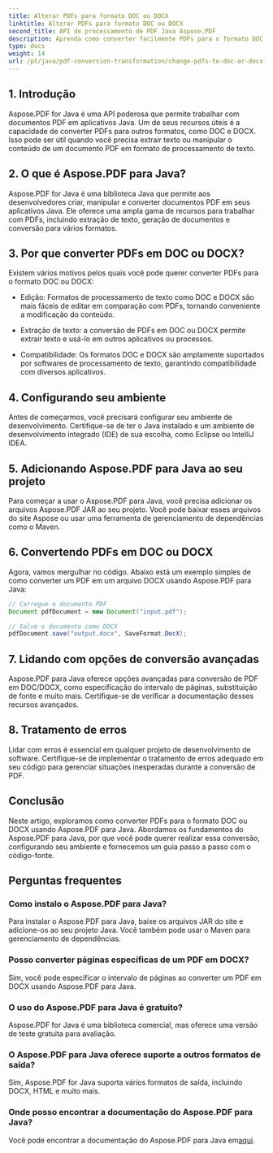 ```yaml
---
title: Alterar PDFs para formato DOC ou DOCX
linktitle: Alterar PDFs para formato DOC ou DOCX
second_title: API de processamento de PDF Java Aspose.PDF
description: Aprenda como converter facilmente PDFs para o formato DOC ou DOCX usando Aspose.PDF para Java. Um guia passo a passo com código-fonte e perguntas frequentes para uma transformação perfeita de documentos.
type: docs
weight: 14
url: /pt/java/pdf-conversion-transformation/change-pdfs-to-doc-or-docx-format/
---
```


## 1. Introdução

Aspose.PDF for Java é uma API poderosa que permite trabalhar com documentos PDF em aplicativos Java. Um de seus recursos úteis é a capacidade de converter PDFs para outros formatos, como DOC e DOCX. Isso pode ser útil quando você precisa extrair texto ou manipular o conteúdo de um documento PDF em formato de processamento de texto.

## 2. O que é Aspose.PDF para Java?

Aspose.PDF for Java é uma biblioteca Java que permite aos desenvolvedores criar, manipular e converter documentos PDF em seus aplicativos Java. Ele oferece uma ampla gama de recursos para trabalhar com PDFs, incluindo extração de texto, geração de documentos e conversão para vários formatos.

## 3. Por que converter PDFs em DOC ou DOCX?

Existem vários motivos pelos quais você pode querer converter PDFs para o formato DOC ou DOCX:

- Edição: Formatos de processamento de texto como DOC e DOCX são mais fáceis de editar em comparação com PDFs, tornando conveniente a modificação do conteúdo.

- Extração de texto: a conversão de PDFs em DOC ou DOCX permite extrair texto e usá-lo em outros aplicativos ou processos.

- Compatibilidade: Os formatos DOC e DOCX são amplamente suportados por softwares de processamento de texto, garantindo compatibilidade com diversos aplicativos.

## 4. Configurando seu ambiente

Antes de começarmos, você precisará configurar seu ambiente de desenvolvimento. Certifique-se de ter o Java instalado e um ambiente de desenvolvimento integrado (IDE) de sua escolha, como Eclipse ou IntelliJ IDEA.

## 5. Adicionando Aspose.PDF para Java ao seu projeto

Para começar a usar o Aspose.PDF para Java, você precisa adicionar os arquivos Aspose.PDF JAR ao seu projeto. Você pode baixar esses arquivos do site Aspose ou usar uma ferramenta de gerenciamento de dependências como o Maven.

## 6. Convertendo PDFs em DOC ou DOCX

Agora, vamos mergulhar no código. Abaixo está um exemplo simples de como converter um PDF em um arquivo DOCX usando Aspose.PDF para Java:

```java
// Carregue o documento PDF
Document pdfDocument = new Document("input.pdf");

// Salve o documento como DOCX
pdfDocument.save("output.docx", SaveFormat.DocX);
```

## 7. Lidando com opções de conversão avançadas

Aspose.PDF para Java oferece opções avançadas para conversão de PDF em DOC/DOCX, como especificação do intervalo de páginas, substituição de fonte e muito mais. Certifique-se de verificar a documentação desses recursos avançados.

## 8. Tratamento de erros

Lidar com erros é essencial em qualquer projeto de desenvolvimento de software. Certifique-se de implementar o tratamento de erros adequado em seu código para gerenciar situações inesperadas durante a conversão de PDF.

## Conclusão

Neste artigo, exploramos como converter PDFs para o formato DOC ou DOCX usando Aspose.PDF para Java. Abordamos os fundamentos do Aspose.PDF para Java, por que você pode querer realizar essa conversão, configurando seu ambiente e fornecemos um guia passo a passo com o código-fonte.

## Perguntas frequentes

### Como instalo o Aspose.PDF para Java?

Para instalar o Aspose.PDF para Java, baixe os arquivos JAR do site e adicione-os ao seu projeto Java. Você também pode usar o Maven para gerenciamento de dependências.

### Posso converter páginas específicas de um PDF em DOCX?

Sim, você pode especificar o intervalo de páginas ao converter um PDF em DOCX usando Aspose.PDF para Java.

### O uso do Aspose.PDF para Java é gratuito?

Aspose.PDF for Java é uma biblioteca comercial, mas oferece uma versão de teste gratuita para avaliação.

### O Aspose.PDF para Java oferece suporte a outros formatos de saída?

Sim, Aspose.PDF for Java suporta vários formatos de saída, incluindo DOCX, HTML e muito mais.

### Onde posso encontrar a documentação do Aspose.PDF para Java?

 Você pode encontrar a documentação do Aspose.PDF para Java em[aqui](https://reference.aspose.com/pdf/java/).